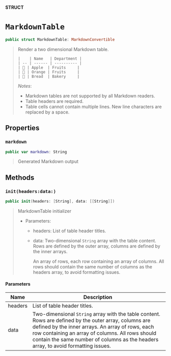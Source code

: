 **STRUCT**

# `MarkdownTable`

```swift
public struct MarkdownTable: MarkdownConvertible
```

> Render a two dimensional Markdown table.
>
>     |    | Name   | Department |
>     | -- | ------ | ---------- |
>     | 🍏 | Apple  | Fruits     |
>     | 🍊 | Orange | Fruits     |
>     | 🥖 | Bread  | Bakery     |
>
> *Notes*:
> - Markdown tables are not supported by all Markdown readers.
> - Table headers are required.
> - Table cells cannot contain multiple lines. New line characters are replaced by a space.

## Properties
### `markdown`

```swift
public var markdown: String
```

> Generated Markdown output

## Methods
### `init(headers:data:)`

```swift
public init(headers: [String], data: [[String]])
```

> MarkdownTable initializer
>
> - Parameters:
>   - headers: List of table header titles.
>   - data: Two-dimensional `String` array with the table content. Rows are defined by
>        the outer array, columns are defined by the inner arrays.
>
>        An array of rows, each row containing an array of columns. All rows should contain the same
>        number of columns as the headers array, to avoid formatting issues.

#### Parameters

| Name | Description |
| ---- | ----------- |
| headers | List of table header titles. |
| data | Two-dimensional `String` array with the table content. Rows are defined by the outer array, columns are defined by the inner arrays. An array of rows, each row containing an array of columns. All rows should contain the same number of columns as the headers array, to avoid formatting issues. |